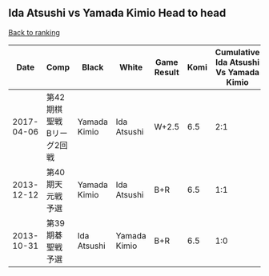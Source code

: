 ## Ida Atsushi vs Yamada Kimio Head to head

[Back to ranking](../../index.md)




| **Date** | **Comp** | **Black** | **White** | **Game Result** | **Komi** | **Cumulative Ida Atsushi Vs Yamada Kimio** | **Ida Atsushi Streak** | **Yamada Kimio Streak** | 
| --- | --- | --- | --- | --- | --- | --- | --- | --- |
| 2017-04-06 | 第42期棋聖戦　Bリーグ2回戦 | Yamada Kimio | Ida Atsushi | W+2.5 | 6.5 | 2:1 | 1 | 0 | 
| 2013-12-12 | 第40期天元戦予選 | Yamada Kimio | Ida Atsushi | B+R | 6.5 | 1:1 | 0 | 1 | 
| 2013-10-31 | 第39期碁聖戦予選 | Ida Atsushi | Yamada Kimio | B+R | 6.5 | 1:0 | 1 | 0 |





